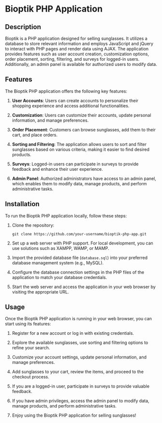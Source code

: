 # Bioptik PHP Application

## Description
Bioptik is a PHP application designed for selling sunglasses. It utilizes a database to store relevant information and employs JavaScript and jQuery to interact with PHP pages and render data using AJAX. The application provides features such as user account creation, customization options, order placement, sorting, filtering, and surveys for logged-in users. Additionally, an admin panel is available for authorized users to modify data.

## Features
The Bioptik PHP application offers the following key features:

1. **User Accounts**: Users can create accounts to personalize their shopping experience and access additional functionalities.

2. **Customization**: Users can customize their accounts, update personal information, and manage preferences.

3. **Order Placement**: Customers can browse sunglasses, add them to their cart, and place orders.

4. **Sorting and Filtering**: The application allows users to sort and filter sunglasses based on various criteria, making it easier to find desired products.

5. **Surveys**: Logged-in users can participate in surveys to provide feedback and enhance their user experience.

6. **Admin Panel**: Authorized administrators have access to an admin panel, which enables them to modify data, manage products, and perform administrative tasks.

## Installation
To run the Bioptik PHP application locally, follow these steps:

1. Clone the repository:
   ```
   git clone https://github.com/your-username/bioptik-php-app.git
   ```

2. Set up a web server with PHP support. For local development, you can use solutions such as XAMPP, WAMP, or MAMP.

3. Import the provided database file (`database.sql`) into your preferred database management system (e.g., MySQL).

4. Configure the database connection settings in the PHP files of the application to match your database credentials.

5. Start the web server and access the application in your web browser by visiting the appropriate URL.

## Usage
Once the Bioptik PHP application is running in your web browser, you can start using its features:

1. Register for a new account or log in with existing credentials.

2. Explore the available sunglasses, use sorting and filtering options to refine your search.

3. Customize your account settings, update personal information, and manage preferences.

4. Add sunglasses to your cart, review the items, and proceed to the checkout process.

5. If you are a logged-in user, participate in surveys to provide valuable feedback.

6. If you have admin privileges, access the admin panel to modify data, manage products, and perform administrative tasks.

7. Enjoy using the Bioptik PHP application for selling sunglasses!
